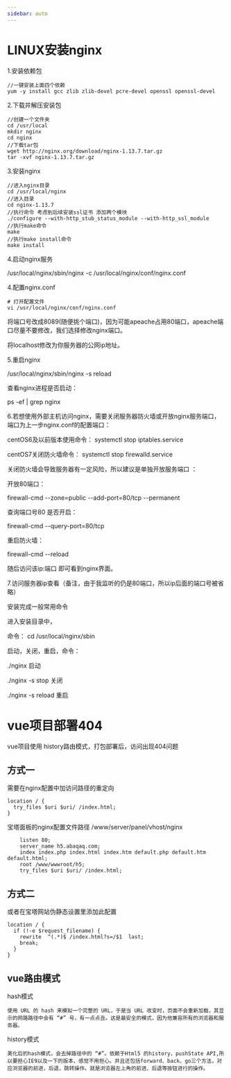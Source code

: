 ```yaml
---
sidebar: auto
---
```


# LINUX安装nginx



1.安装依赖包

    //一键安装上面四个依赖
    yum -y install gcc zlib zlib-devel pcre-devel openssl openssl-devel

2.下载并解压安装包

    //创建一个文件夹
    cd /usr/local
    mkdir nginx
    cd nginx
    //下载tar包
    wget http://nginx.org/download/nginx-1.13.7.tar.gz
    tar -xvf nginx-1.13.7.tar.gz

3.安装nginx

    //进入nginx目录
    cd /usr/local/nginx
    //进入目录
    cd nginx-1.13.7
    //执行命令 考虑到后续安装ssl证书 添加两个模块
    ./configure --with-http_stub_status_module --with-http_ssl_module
    //执行make命令
    make
    //执行make install命令
    make install

4.启动nginx服务

 /usr/local/nginx/sbin/nginx -c /usr/local/nginx/conf/nginx.conf

4.配置nginx.conf

    # 打开配置文件
    vi /usr/local/nginx/conf/nginx.conf

将端口号改成8089(随便挑个端口)，因为可能apeache占用80端口，apeache端口尽量不要修改，我们选择修改nginx端口。

将localhost修改为你服务器的公网ip地址。

5.重启nginx

/usr/local/nginx/sbin/nginx -s reload

 

查看nginx进程是否启动：

ps -ef | grep nginx

6.若想使用外部主机访问nginx，需要关闭服务器防火墙或开放nginx服务端口，端口为上一步nginx.conf的配置端口：

centOS6及以前版本使用命令： systemctl stop iptables.service

centOS7关闭防火墙命令： systemctl stop firewalld.service

关闭防火墙会导致服务器有一定风险，所以建议是单独开放服务端口 ：

开放80端口：

firewall-cmd --zone=public --add-port=80/tcp --permanent

查询端口号80 是否开启：

firewall-cmd --query-port=80/tcp

重启防火墙：

firewall-cmd --reload


随后访问该ip:端口 即可看到nginx界面。

7.访问服务器ip查看（备注，由于我监听的仍是80端口，所以ip后面的端口号被省略）

安装完成一般常用命令

进入安装目录中，

命令： cd /usr/local/nginx/sbin

启动，关闭，重启，命令：

./nginx 启动

./nginx -s stop 关闭

./nginx -s reload 重启



# vue项目部署404

vue项目使用 history路由模式，打包部署后，访问出现404问题

## 方式一

需要在nginx配置中加访问路径的重定向

```nginx
location / {
  try_files $uri $uri/ /index.html;
}
```

宝塔面板的nginx配置文件路径 /www/server/panel/vhost/nginx

```nginx
    listen 80;
    server_name h5.abaqaq.com;
    index index.php index.html index.htm default.php default.htm default.html;
    root /www/wwwroot/h5;
    try_files $uri $uri/ /index.html;
```

## 方式二

或者在宝塔网站伪静态设置里添加此配置

```nginx
location / {
  if (!-e $request_filename) {
    rewrite  ^(.*)$ /index.html?s=/$1  last;
    break;
  }
}
```

## vue路由模式

hash模式

    使用 URL 的 hash 来模拟一个完整的 URL，于是当 URL 改变时，页面不会重新加载，其显示的网路路径中会有 “#” 号，有一点点丑。这是最安全的模式，因为他兼容所有的浏览器和服务器。

history模式

    美化后的hash模式，会去掉路径中的 “#”。依赖于Html5 的history，pushState API,所以要担心IE9以及一下的版本，感觉不用担心。并且还包括forward、back、go三个方法，对应浏览器的前进，后退，跳转操作。就是浏览器左上角的前进、后退等按钮进行的操作。